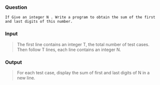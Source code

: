 ### Question
    If Give an integer N . Write a program to obtain the sum of the first and last digits of this number.

### Input
>The first line contains an integer T, the total number of test cases. Then follow T lines, each line contains an integer N.

### Output
>For each test case, display the sum of first and last digits of N in a new line.